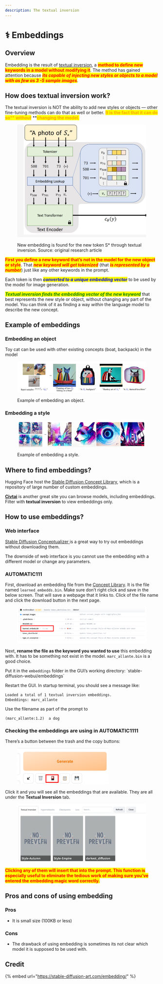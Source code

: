 ```yaml
---
description: The textual inversion
---
```


# ⚕ Embeddings

## Overview

Embedding is the result of [textual inversion](https://textual-inversion.github.io/), a <mark style="color:red;">**method to define new keywords in a model without modifying it**</mark>. The method has gained attention because _<mark style="color:red;">**its capable of injecting new styles or objects to a model with as few as 3 -5 sample images**</mark>_.

## How does textual inversion work?

The textual inversion is NOT the ability to add new styles or objects — other fine-tuning methods can do that as well or better. <mark style="color:orange;">**It is the fact that it can do so**</mark><mark style="color:orange;">** **</mark>_<mark style="color:orange;">**without**</mark>_<mark style="color:orange;">** **</mark><mark style="color:orange;">**changing the model.**</mark>

<figure><img src="../../.gitbook/assets/image (44).png" alt=""><figcaption><p>New embedding is found for the new token S* through textual inversion. Source: original research article</p></figcaption></figure>

<mark style="color:red;">**First you define a new keyword that’s not in the model for the new object or style**</mark>. That _<mark style="color:red;">**new keyword will get tokenized**</mark>_ (that _<mark style="color:red;">**is represented by a number**</mark>_) just like any other keywords in the prompt.

Each token is then _<mark style="color:blue;">**converted to a unique embedding vector**</mark>_ to be used by the model for image generation.

_<mark style="color:green;">**Textual inversion finds the embedding vector of the new keyword**</mark>_ that best represents the new style or object, without changing any part of the model. You can think of it as finding a way _within_ the language model to describe the new concept.

## Example of embeddings

### Embedding an object

Toy cat can be used with other existing concepts (boat, backpack) in the model

<figure><img src="../../.gitbook/assets/image (8).png" alt=""><figcaption><p>Example of embedding an object.</p></figcaption></figure>

### Embedding a style

<figure><img src="../../.gitbook/assets/image (63).png" alt=""><figcaption><p>Example of embedding a style.</p></figcaption></figure>

## Where to find embeddings?

Hugging Face host the [Stable Diffusion Concept Library](https://huggingface.co/sd-concepts-library), which is a repository of large number of custom embeddings.

[**Civtai**](https://civitai.com/) is another great site you can browse models, including embeddings. Filter with **textual inversion** to view embeddings only.

## How to use embeddings?

### Web interface

[Stable Diffusion Conceptualizer ](https://huggingface.co/spaces/sd-concepts-library/stable-diffusion-conceptualizer)is a great way to try out embeddings without downloading them.

The downside of web interface is you cannot use the embedding with a different model or change any parameters.

### AUTOMATIC111

First, download an embedding file from the [Concept Library](https://huggingface.co/sd-concepts-library). It is the file named `learned_embedds.bin`. Make sure don’t right click and save in the below screen. That will save a webpage that it links to. Click of the file name and click the download button in the next page.

<figure><img src="../../.gitbook/assets/image (51).png" alt=""><figcaption></figcaption></figure>

Next, **rename the file as the keyword you wanted to use** this embedding with. It has to be something not exist in the model. `marc_allante.bin` is a good choice.

Put it in the `embeddings` folder in the GUI’s working directory: \`stable-diffusion-webui/embeddings\`

Restart the GUI. In startup terminal, you should see a message like:

```
Loaded a total of 1 textual inversion embeddings.
Embeddings: marc_allante
```

Use the filename as part of the prompt to

```
(marc_allante:1.2)  a dog
```

### Checking the embeddings are using in AUTOMATIC1111

There’s a button between the trash and the copy buttons:

<figure><img src="../../.gitbook/assets/image (58).png" alt=""><figcaption></figcaption></figure>

Click it and you will see all the embeddings that are available. They are all under the **Textual Inversion** tab.

<figure><img src="../../.gitbook/assets/image (45).png" alt=""><figcaption></figcaption></figure>

<mark style="color:red;">**Clicking any of them will insert that into the prompt. This function is especially useful to eliminate the tedious work of making sure you’ve entered the embedding magic word correctly.**</mark>

## Pros and cons of using embedding

### Pros

* It is small size (100KB or less)

### Cons

* The drawback of using embedding is sometimes its not clear which model it is supposed to be used with.

## Credit

{% embed url="https://stable-diffusion-art.com/embedding/" %}
